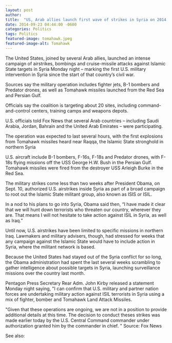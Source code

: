 ```yaml
---
layout: post
author: 
title:  "US, Arab allies launch first wave of strikes in Syria on 2014 sequel to 9/11"
date: 2014-09-23 04:44:00 -0600
categories: Politics
tags: Politics
featured-image: tomahawk.jpeg
featured-image-alt: Tomahawk
---
```

The United States, joined by several Arab allies, launched an intense campaign of airstrikes, bombings and cruise-missile attacks against Islamic State targets in Syria Monday night – marking the first U.S. military intervention in Syria since the start of that country’s civil war.

Sources say the military operation includes fighter jets, B-1 bombers and Predator drones, as well as Tomahawk missiles launched from the Red Sea and Persian Gulf.

Officials say the coalition is targeting about 20 sites, including command-and-control centers, training camps and weapons depots.

U.S. officials told Fox News that several Arab countries – including Saudi Arabia, Jordan, Bahrain and the United Arab Emirates – were participating.

The operation was expected to last several hours, with the first explosions from Tomahawk missiles heard near Raqqa, the Islamic State stronghold in northern Syria

U.S. aircraft include B-1 bombers, F-16s, F-18s and Predator drones, with F-18s flying missions off the USS George H.W. Bush in the Persian Gulf. Tomahawk missiles were fired from the destroyer USS Arleigh Burke in the Red Sea.

The military strikes come less than two weeks after President Obama, on Sept. 10, authorized U.S. airstrikes inside Syria as part of a broad campaign to root out the Islamic State militant group, also known as ISIS or ISIL.

In a nod to his plans to go into Syria, Obama said then, “I have made it clear that we will hunt down terrorists who threaten our country, wherever they are. That means I will not hesitate to take action against ISIL in Syria, as well as Iraq.”

Until now, U.S. airstrikes have been limited to specific missions in northern Iraq. Lawmakers and military advisers, though, had stressed for weeks that any campaign against the Islamic State would have to include action in Syria, where the militant network is based.

Because the United States had stayed out of the Syria conflict for so long, the Obama administration had spent the last several weeks scrambling to gather intelligence about possible targets in Syria, launching surveillance missions over the country last month.

Pentagon Press Secretary Rear Adm. John Kirby released a statement Monday night saying, "I can confirm that U.S. military and partner nation forces are undertaking military action against ISIL terrorists in Syria using a mix of fighter, bomber and Tomahawk Land Attack Missiles.

"Given that these operations are ongoing, we are not in a position to provide additional details at this time. The decision to conduct theses strikes was made earlier today by the U.S. Central Command commander under authorization granted him by the commander in chief. "
Source: Fox News

See also: 
<a href="http://thenewworldpost.com/world/2022/02/22/911-sequence.html" data-iframely-url></a>
